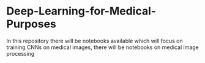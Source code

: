 # Deep-Learning-for-Medical-Purposes
In this repository there will be notebooks available which will focus on training CNNs on medical images, there will be notebooks on medical image processing
